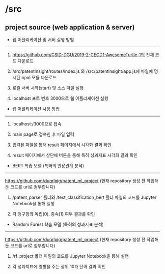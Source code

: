 # /src
## project source (web application & server)


* 웹 어플리케이션 및 서버 실행 방법
- - -

1. https://github.com/CSID-DGU/2019-2-CECD1-AwesomeTurtle-1의 전체 코드 다운로드

2. /src/patentInsight/routes/index.js 와 /src/patentInsight/app.js에 파일에 명시된 npm 모듈 다운로드

2. 로컬 서버 시작(start) 및 소스 파일 실행

3. localhost 포트 번호 3000으로 웹 어플리케이션 실행     



* 웹 어플리케이션 사용 방법
- - -

1. localhost:/3000으로 접속

2. main page로 접속한 후 파일 입력

3. 입력된 파일을 통해 result 페이지에서 시각화 결과 확인

4. result 페이지에서 상단에 버튼을 통해 특허 성과지표 시각화 결과 확인    


* BERT 학습 모델 (특허의 인용관계 분석)
- - -

https://github.com/duqrlpig/patent_ml_project
(현재 repository 생성 전 작업해 둔 코드를 url로 첨부합니다)

1. /patent_parser 폴더와 /text_classification_bert 폴더 파일의 코드를 Jupyter Notebook을 통해 실행

2. 각 청구항의 독립(0), 종속(1) 여부 결과를 확인       

* Random Forest 학습 모델 (특허의 성과지표 분석)
- - -

https://github.com/duqrlpig/patent_ml_project
(현재 repository 생성 전 작업해 둔 코드를 url로 첨부합니다)

1. /rf_project 폴더 파일의 코드를 Jupyter Notebook을 통해 실행

2. 각 성과지표에 영향을 주는 상위 10개 단어 결과 확인       

